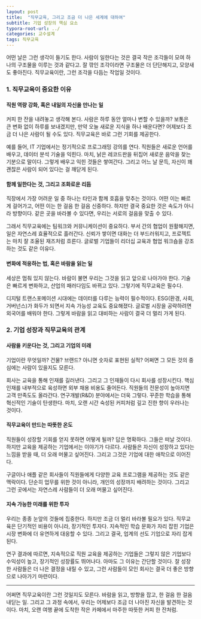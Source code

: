 ```yaml
---
layout: post
title:  "직무교육, 그리고 조금 더 나은 세계에 대하여"
subtitle: 기업 성장의 핵심 요소
typora-root-url: ../
categories: 교수설계
tags: 직무교육
---
```


어떤 날은 그런 생각이 들기도 한다. 사람이 일한다는 것은 결국 작은 조각들이 모여 하나의 구조물을 이루는 것과 같다고. 잘 깎인 조각이라면 구조물은 더 단단해지고, 모양새도 좋아진다. 직무교육이란, 그런 조각을 다듬는 작업일 것이다.

### 1. 직무교육이 중요한 이유

#### 직원 역량 강화, 혹은 내일의 자신을 만나는 일

커피 한 잔을 내려놓고 생각해 본다. 사람은 하루 동안 얼마나 변할 수 있을까? 보통은 큰 변화 없이 하루를 보내겠지만, 만약 오늘 새로운 지식을 하나 배운다면? 어제보다 조금 더 나은 사람이 될 수도 있다. 직무교육은 바로 그런 기회를 제공한다.

예를 들어, IT 기업에서는 정기적으로 프로그래밍 강의를 연다. 직원들은 새로운 언어를 배우고, 데이터 분석 기술을 익힌다. 마치, 낡은 레코드판을 뒤집어 새로운 음악을 찾는 기분으로 말이다. 그렇게 배우고 익힌 것들은 쌓여간다. 그리고 어느 날 문득, 자신이 꽤 괜찮은 사람이 되어 있다는 걸 깨닫게 된다.

#### 함께 일한다는 것, 그리고 조화로운 리듬

직장에서 가장 어려운 일 중 하나는 타인과 함께 호흡을 맞추는 것이다. 어떤 이는 빠르게 걸어가고, 어떤 이는 한 걸음 한 걸음 신중하다. 하지만 결국 중요한 것은 속도가 아니라 방향이다. 같은 곳을 바라볼 수 있다면, 우리는 서로의 걸음을 맞출 수 있다.

그래서 직무교육에는 팀워크와 커뮤니케이션이 중요하다. 부서 간의 협업이 원활해지면, 일은 자연스레 효율적으로 흘러간다. 신뢰가 쌓이면 대화는 더 부드러워지고, 프로젝트는 마치 잘 조율된 재즈처럼 흐른다. 글로벌 기업들이 리더십 교육과 협업 워크숍을 강조하는 것도 같은 이유다.

#### 변화에 적응하는 법, 혹은 바람을 읽는 일

세상은 멈춰 있지 않는다. 바람이 불면 우리는 그것을 읽고 앞으로 나아가야 한다. 기술은 빠르게 변화하고, 산업의 패러다임도 바뀌고 있다. 그렇기에 직무교육은 필수다.

디지털 트랜스포메이션 시대에는 데이터를 다루는 능력이 필수적이다. ESG(환경, 사회, 거버넌스)가 화두가 되면서 지속 가능성 교육도 중요해졌다. 글로벌 시장을 공략하려면 외국어를 배워야 한다. 그렇게 바람을 읽고 대비하는 사람이 결국 더 멀리 가게 된다.

### 2. 기업 성장과 직무교육의 관계

#### 사람을 키운다는 것, 그리고 기업의 미래

기업이란 무엇일까? 건물? 브랜드? 아니면 숫자로 표현된 실적? 어쩌면 그 모든 것의 중심에는 사람이 있을지도 모른다.

회사는 교육을 통해 인재를 길러낸다. 그리고 그 인재들이 다시 회사를 성장시킨다. 핵심 인재를 내부적으로 육성하면 외부 채용 비용도 줄어든다. 직원들의 전문성이 높아지면 고객 만족도도 올라간다. 연구개발(R&D) 분야에서는 더욱 그렇다. 꾸준한 학습을 통해 혁신적인 기술이 탄생한다. 마치, 오랜 시간 숙성된 커피처럼 깊고 진한 향이 우러나는 것이다.

#### 직무교육이 만드는 따뜻한 온도

직원들이 성장할 기회를 얻지 못하면 어떻게 될까? 답은 명확하다. 그들은 떠날 것이다. 하지만 교육을 제공하는 기업에서는 이야기가 다르다. 사람들은 자신이 성장하고 있다는 느낌을 받을 때, 더 오래 머물고 싶어진다. 그리고 그것은 기업에 대한 애착으로 이어진다.

구글이나 애플 같은 회사들이 직원들에게 다양한 교육 프로그램을 제공하는 것도 같은 맥락이다. 단순히 업무를 위한 것이 아니라, 개인의 성장까지 배려하는 것이다. 그리고 그런 곳에서는 자연스레 사람들이 더 오래 머물고 싶어진다.

#### 지속 가능한 미래를 위한 투자

우리는 종종 눈앞의 것들에 집중한다. 하지만 조금 더 멀리 바라볼 필요가 있다. 직무교육은 단기적인 비용이 아니라, 장기적인 투자다. 지속적인 학습 문화가 자리 잡힌 기업은 시장 변화에 더 유연하게 대응할 수 있다. 그리고 결국, 업계의 선도 기업으로 자리 잡게 된다.

연구 결과에 따르면, 지속적으로 직원 교육을 제공하는 기업들은 그렇지 않은 기업보다 수익성이 높고, 장기적인 성장률도 뛰어나다. 아마도 그 이유는 간단할 것이다. 잘 성장한 사람들은 더 나은 결정을 내릴 수 있고, 그런 사람들이 모인 회사는 결국 더 좋은 방향으로 나아가기 마련이다.

------

어쩌면 직무교육이란 그런 것일지도 모른다. 바람을 읽고, 방향을 잡고, 한 걸음 한 걸음 내딛는 일. 그리고 그 과정 속에서, 우리는 어제보다 조금 더 나아진 자신을 발견하는 것이다. 마치, 오랜 여행 끝에 도착한 작은 카페에서 마주한 따뜻한 커피 한 잔처럼.

